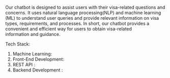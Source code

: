 Our chatbot is designed to assist users with their visa-related questions and concerns. It uses natural language processing(NLP) and machine learning (ML)
to understand user queries and provide relevant information on visa types, requirements, and processes.
In short, our chatbot provides a convenient and efficient way for users to obtain visa-related information and guidance.

Tech Stack:
1) Machine Learning:
2) Front-End Development:
3) REST API :
4) Backend Development : 
